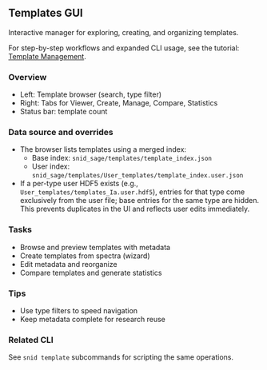 ## Templates GUI

Interactive manager for exploring, creating, and organizing templates.

For step-by-step workflows and expanded CLI usage, see the tutorial: [Template Management](../tutorials/template-management.md).

### Overview
- Left: Template browser (search, type filter)
- Right: Tabs for Viewer, Create, Manage, Compare, Statistics
- Status bar: template count

### Data source and overrides
- The browser lists templates using a merged index:
  - Base index: `snid_sage/templates/template_index.json`
  - User index: `snid_sage/templates/User_templates/template_index.user.json`
- If a per-type user HDF5 exists (e.g., `User_templates/templates_Ia.user.hdf5`), entries for that type come exclusively from the user file; base entries for the same type are hidden. This prevents duplicates in the UI and reflects user edits immediately.

### Tasks
- Browse and preview templates with metadata
- Create templates from spectra (wizard)
- Edit metadata and reorganize
- Compare templates and generate statistics

### Tips
- Use type filters to speed navigation
- Keep metadata complete for research reuse

### Related CLI
See `snid template` subcommands for scripting the same operations.

